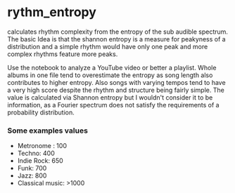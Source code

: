 # rythm_entropy
calculates rhythm complexity from the entropy of the sub audible spectrum. The basic Idea is that the shannon entropy is a measure for peakyness of a distribution and a simple rhythm would have only one peak and more complex rhythms feature more peaks.

Use the notebook to analyze a YouTube video or better a playlist. Whole albums in one file tend to overestimate the entropy as song length also contributes to higher entropy. Also songs with varying tempos tend to have a very high score despite the rhythm and structure being fairly simple. The value is calculated via Shannon entropy but I wouldn't consider it to be information, as a Fourier spectrum does not satisfy the requirements of a probability distribution.
### Some examples values
* Metronome : 100
* Techno: 400
* Indie Rock: 650
* Funk: 700
* Jazz: 800
* Classical music: >1000 
